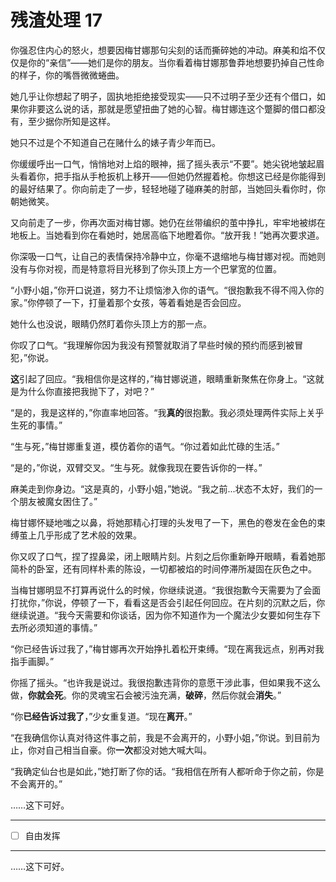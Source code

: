 # 残渣处理 17

你强忍住内心的怒火，想要因梅甘娜那句尖刻的话而撕碎她的冲动。麻美和焰不仅仅是你的“亲信”——她们是你的朋友。当你看着梅甘娜那鲁莽地想要扔掉自己性命的样子，你的嘴唇微微蜷曲。

她几乎让你想起了明子，固执地拒绝接受现实——只不过明子至少还有个借口，如果你非要这么说的话，那就是愿望扭曲了她的心智。梅甘娜连这个蹩脚的借口都没有，至少据你所知是这样。

她只不过是个不知道自己在赌什么的婊子青少年而已。

你缓缓呼出一口气，悄悄地对上焰的眼神，摇了摇头表示“不要”。她尖锐地皱起眉头看着你，把手指从手枪扳机上移开——但她仍然握着枪。你想这已经是你能得到的最好结果了。你向前走了一步，轻轻地碰了碰麻美的肘部，当她回头看你时，你朝她微笑。

又向前走了一步，你再次面对梅甘娜。她仍在丝带编织的茧中挣扎，牢牢地被绑在地板上。当她看到你在看她时，她居高临下地瞪着你。“放开我！”她再次要求道。

你深吸一口气，让自己的表情保持冷静中立，你毫不退缩地与梅甘娜对视。而她则没有与你对视，而是特意将目光移到了你头顶上方一个巴掌宽的位置。

“小野小姐，”你开口说道，努力不让烦恼渗入你的语气。“很抱歉我不得不闯入你的家。”你停顿了一下，打量着那个女孩，等着看她是否会回应。

她什么也没说，眼睛仍然盯着你头顶上方的那一点。

你叹了口气。“我理解你因为我没有预警就取消了早些时候的预约而感到被冒犯，”你说。

**这**引起了回应。“我相信你是这样的，”梅甘娜说道，眼睛重新聚焦在你身上。“这就是为什么你直接把我抛下了，对吧？”

“是的，我是这样的，”你直率地回答。“我**真的**很抱歉。我必须处理两件实际上关乎生死的事情。”

“生与死，”梅甘娜重复道，模仿着你的语气。“你过着如此忙碌的生活。”

“是的，”你说，双臂交叉。“生与死。就像我现在要告诉你的一样。”

麻美走到你身边。“这是真的，小野小姐，”她说。“我之前...状态不太好，我们的一个朋友被魔女困住了。”

梅甘娜怀疑地嗤之以鼻，将她那精心打理的头发甩了一下，黑色的卷发在金色的束缚茧上几乎形成了艺术般的效果。

你又叹了口气，捏了捏鼻梁，闭上眼睛片刻。片刻之后你重新睁开眼睛，看着她那简朴的卧室，还有同样朴素的陈设，一切都被焰的时间停滞所凝固在灰色之中。

当梅甘娜明显不打算再说什么的时候，你继续说道。“我很抱歉今天需要为了会面打扰你，”你说，停顿了一下，看看这是否会引起任何回应。在片刻的沉默之后，你继续说道。“我今天需要和你谈话，因为你不知道作为一个魔法少女要如何生存下去所必须知道的事情。”

“你已经告诉过我了，”梅甘娜再次开始挣扎着松开束缚。“现在离我远点，别再对我指手画脚。”

你摇了摇头。“也许我是说过。我很抱歉违背你的意愿干涉此事，但如果我不这么做，**你就会死**。你的灵魂宝石会被污浊充满，**破碎**，然后你就会**消失**。”

“你**已经告诉过我了**，”少女重复道。“现在**离开**。”

“在我确信你认真对待这件事之前，我是不会离开的，小野小姐，”你说。到目前为止，你对自己相当自豪。你**一次**都没对她大喊大叫。

“我确定仙台也是如此，”她打断了你的话。“我相信在所有人都听命于你之前，你是不会离开的。”

……这下可好。

---

- [ ] 自由发挥

---

……这下可好。
